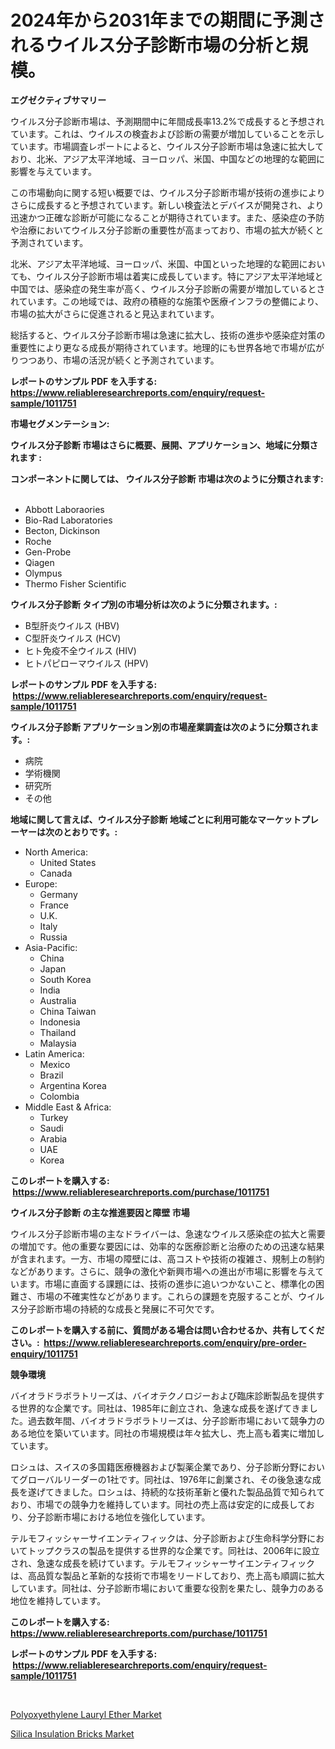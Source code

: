 <p><h1>2024年から2031年までの期間に予測されるウイルス分子診断市場の分析と規模。</h1></p><p><strong>エグゼクティブサマリー</strong></p>
<p><p>ウイルス分子診断市場は、予測期間中に年間成長率13.2%で成長すると予想されています。これは、ウイルスの検査および診断の需要が増加していることを示しています。市場調査レポートによると、ウイルス分子診断市場は急速に拡大しており、北米、アジア太平洋地域、ヨーロッパ、米国、中国などの地理的な範囲に影響を与えています。</p><p>この市場動向に関する短い概要では、ウイルス分子診断市場が技術の進歩によりさらに成長すると予想されています。新しい検査法とデバイスが開発され、より迅速かつ正確な診断が可能になることが期待されています。また、感染症の予防や治療においてウイルス分子診断の重要性が高まっており、市場の拡大が続くと予測されています。</p><p>北米、アジア太平洋地域、ヨーロッパ、米国、中国といった地理的な範囲においても、ウイルス分子診断市場は着実に成長しています。特にアジア太平洋地域と中国では、感染症の発生率が高く、ウイルス分子診断の需要が増加しているとされています。この地域では、政府の積極的な施策や医療インフラの整備により、市場の拡大がさらに促進されると見込まれています。</p><p>総括すると、ウイルス分子診断市場は急速に拡大し、技術の進歩や感染症対策の重要性により更なる成長が期待されています。地理的にも世界各地で市場が広がりつつあり、市場の活況が続くと予測されています。</p></p>
<p><strong>レポートのサンプル PDF を入手する: <a href="https://www.reliableresearchreports.com/enquiry/request-sample/1011751">https://www.reliableresearchreports.com/enquiry/request-sample/1011751</a></strong></p>
<p><strong>市場セグメンテーション:</strong></p>
<p><strong> ウイルス分子診断 市場はさらに概要、展開、アプリケーション、地域に分類されます :</strong></p>
<p><strong>コンポーネントに関しては、 ウイルス分子診断 市場は次のように分類されます: &nbsp;</strong></p>
<p><ul><li>Abbott Laboraories</li><li>Bio-Rad Laboratories</li><li>Becton, Dickinson</li><li>Roche</li><li>Gen-Probe</li><li>Qiagen</li><li>Olympus</li><li>Thermo Fisher Scientific</li></ul></p>
<p><strong> ウイルス分子診断 タイプ別の市場分析は次のように分類されます。:</strong></p>
<p><ul><li>B型肝炎ウイルス (HBV)</li><li>C型肝炎ウイルス (HCV)</li><li>ヒト免疫不全ウイルス (HIV)</li><li>ヒトパピローマウイルス (HPV)</li></ul></p>
<p><strong>レポートのサンプル PDF を入手する: &nbsp;<a href="https://www.reliableresearchreports.com/enquiry/request-sample/1011751">https://www.reliableresearchreports.com/enquiry/request-sample/1011751</a></strong></p>
<p><strong> ウイルス分子診断 アプリケーション別の市場産業調査は次のように分類されます。:</strong></p>
<p><ul><li>病院</li><li>学術機関</li><li>研究所</li><li>その他</li></ul></p>
<p><strong>地域に関して言えば、ウイルス分子診断 地域ごとに利用可能なマーケットプレーヤーは次のとおりです。:</strong></p>
<p><ul>
    <li>
        North America:
        <ul>
            <li>United States</li>
            <li>Canada</li>
        </ul>
    </li>
    <li>
        Europe:
        <ul>
            <li>Germany</li>
            <li>France</li>
            <li>U.K.</li>
            <li>Italy</li>
            <li>Russia</li>
        </ul>
    </li>
    <li>
        Asia-Pacific:
        <ul>
            <li>China</li>
            <li>Japan</li>
            <li>South Korea</li>
            <li>India</li>
            <li>Australia</li>
            <li>China Taiwan</li>
            <li>Indonesia</li>
            <li>Thailand</li>
            <li>Malaysia</li>
        </ul>
    </li>
    <li>
        Latin America:
        <ul>
            <li>Mexico</li>
            <li>Brazil</li>
            <li>Argentina Korea</li>
            <li>Colombia</li>
        </ul>
    </li>
    <li>
        Middle East & Africa:
        <ul>
            <li>Turkey</li>
            <li>Saudi</li>
            <li>Arabia</li>
            <li>UAE</li>
            <li>Korea</li>
        </ul>
    </li>
    </ul></p>
<p><strong>このレポートを購入する: &nbsp;<a href="https://www.reliableresearchreports.com/purchase/1011751">https://www.reliableresearchreports.com/purchase/1011751</a></strong></p>
<p><strong>ウイルス分子診断 の主な推進要因と障壁 市場</strong></p>
<p><p>ウイルス分子診断市場の主なドライバーは、急速なウイルス感染症の拡大と需要の増加です。他の重要な要因には、効率的な医療診断と治療のための迅速な結果が含まれます。一方、市場の障壁には、高コストや技術の複雑さ、規制上の制約などがあります。さらに、競争の激化や新興市場への進出が市場に影響を与えています。市場に直面する課題には、技術の進歩に追いつかないこと、標準化の困難さ、市場の不確実性などがあります。これらの課題を克服することが、ウイルス分子診断市場の持続的な成長と発展に不可欠です。</p></p>
<p><strong>このレポートを購入する前に、質問がある場合は問い合わせるか、共有してください。:&nbsp; <a href="https://www.reliableresearchreports.com/enquiry/pre-order-enquiry/1011751">https://www.reliableresearchreports.com/enquiry/pre-order-enquiry/1011751</a></strong></p>
<p><strong>競争環境</strong></p>
<p><p>バイオラドラボラトリーズは、バイオテクノロジーおよび臨床診断製品を提供する世界的な企業です。同社は、1985年に創立され、急速な成長を遂げてきました。過去数年間、バイオラドラボラトリーズは、分子診断市場において競争力のある地位を築いています。同社の市場規模は年々拡大し、売上高も着実に増加しています。</p><p>ロシュは、スイスの多国籍医療機器および製薬企業であり、分子診断分野においてグローバルリーダーの1社です。同社は、1976年に創業され、その後急速な成長を遂げてきました。ロシュは、持続的な技術革新と優れた製品品質で知られており、市場での競争力を維持しています。同社の売上高は安定的に成長しており、分子診断市場における地位を強化しています。</p><p>テルモフィッシャーサイエンティフィックは、分子診断および生命科学分野においてトップクラスの製品を提供する世界的な企業です。同社は、2006年に設立され、急速な成長を続けています。テルモフィッシャーサイエンティフィックは、高品質な製品と革新的な技術で市場をリードしており、売上高も順調に拡大しています。同社は、分子診断市場において重要な役割を果たし、競争力のある地位を維持しています。</p></p>
<p><strong>このレポートを購入する: &nbsp; <a href="https://www.reliableresearchreports.com/purchase/1011751">https://www.reliableresearchreports.com/purchase/1011751</a></strong></p>
<p><strong>レポートのサンプル PDF を入手する: &nbsp;<a href="https://www.reliableresearchreports.com/enquiry/request-sample/1011751">https://www.reliableresearchreports.com/enquiry/request-sample/1011751</a></strong><strong></strong></p>
<p>&nbsp;</p>
<p><p><a href="https://picayune-night-cbd.notion.site/Polyoxyethylene-Lauryl-Ether-Market-Research-Report-Reveals-The-Latest-Trends-And-Opportunities-of-t-106833ddc22b4b5d83affd81a883e458">Polyoxyethylene Lauryl Ether Market</a></p><p><a href="https://github.com/Hazelklievgspy6vdcsmu106w/Market-Research-Report-List-1/blob/main/silica-insulation-bricks-market.md">Silica Insulation Bricks Market</a></p></p>